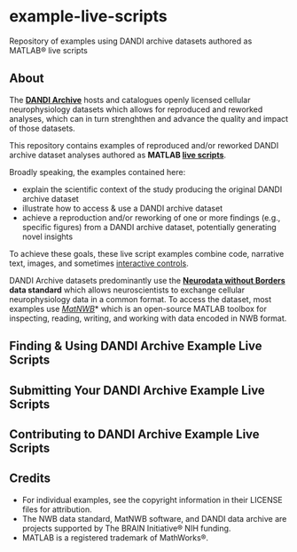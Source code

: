 # example-live-scripts
Repository of examples using DANDI archive datasets authored as MATLAB® live scripts

## About 
The **[DANDI Archive](https://dandiarchive.org/)** hosts and catalogues openly licensed cellular neurophysiology datasets which allows for reproduced and reworked analyses, which can in turn strenghthen and advance the quality and impact of those datasets.

This repository contains examples of reproduced and/or reworked DANDI archive dataset analyses authored as **MATLAB [live scripts](https://www.mathworks.com/help/matlab/matlab_prog/what-is-a-live-script-or-function.html)**. 

Broadly speaking, the examples contained here: 
* explain the scientific context of the study producing the original DANDI archive dataset
* illustrate how to access & use a DANDI archive dataset
* achieve a reproduction and/or reworking of one or more findings (e.g., specific figures) from a DANDI archive dataset, potentially generating novel insights

To achieve these goals, these live script examples combine code, narrative text, images, and sometimes [interactive controls](https://www.mathworks.com/help/matlab/matlab_prog/add-interactive-controls-to-a-live-script.html).

DANDI Archive datasets predominantly use the **[Neurodata without Borders](https://www.nwb.org/) data standard** which allows neuroscientists to exchange cellular neurophysiology data in a common format. To access the dataset, most examples use *[MatNWB](https://www.mathworks.com/matlabcentral/fileexchange/67741-neurodatawithoutborders-matnwb)** which is an open-source MATLAB toolbox for inspecting, reading, writing, and working with data encoded in NWB format. 

## Finding & Using DANDI Archive Example Live Scripts

## Submitting Your DANDI Archive Example Live Scripts

## Contributing to DANDI Archive Example Live Scripts


## Credits
* For individual examples, see the copyright information in their LICENSE files for attribution. 
* The NWB data standard, MatNWB software, and DANDI data archive are projects supported by The BRAIN Initiative® NIH funding.
* MATLAB is a registered trademark of MathWorks®.
